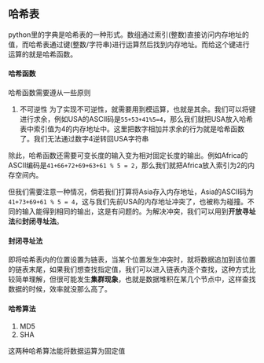 ## 哈希表
python里的字典是哈希表的一种形式。数组通过索引(整数)直接访问内存地址的值，而哈希表通过键(整数/字符串)进行运算然后找到内存地址。而给这个键进行运算的就是哈希函数。

#### 哈希函数
哈希函数需要遵从一些原则
1. 不可逆性
为了实现不可逆性，就需要用到模运算，也就是其余。我们可以将键进行求余，例如USA的ASCII码是`55+53+41%5=4`，那么我们就把USA放入哈希表中索引值为4的内存地址中。这里把数字相加并求余的行为就是哈希函数了。我们无法通过数字4逆转回USA字符串

除此，哈希函数还需要可变长度的输入变为相对固定长度的输出。例如Africa的ASCII编码是`41+66+72+69+63+61 % 5 = 2`，那么我们就把Africa放入索引为2的内存空间内。

但我们需要注意一种情况，倘若我们打算将Asia存入内存地址，Asia的ASCII码为`41+73+69+61 % 5 = 4`，这与我们先前USA的内存地址冲突了，也被称为碰撞。不同的输入能得到相同的输出，这是有问题的。为解决冲突，我们可以用到**开放寻址法**和**封闭寻址法**。

#### 封闭寻址法
即将哈希表内的位置设置为链表，当某个位置发生冲突时，就将数据追加到该位置的链表末尾，如果我们想查找指定值，我们可以进入链表内逐个查找，这种方式比较简单理解，但很可能发生**集群现象**，也就是数据堆积在某几个节点中，这样查找数据的时候，效率就没那么高了。

#### 哈希算法
1. MD5
2. SHA

这两种哈希算法能将数据运算为固定值